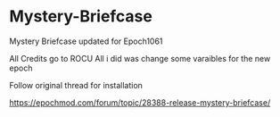# Mystery-Briefcase
Mystery Briefcase updated for Epoch1061

All Credits go to ROCU
All i did was change some varaibles for the new epoch

Follow original thread for installation

https://epochmod.com/forum/topic/28388-release-mystery-briefcase/

